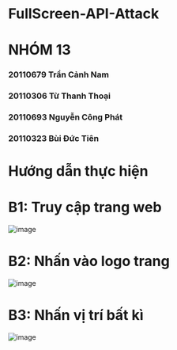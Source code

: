 # FullScreen-API-Attack

# NHÓM 13

### 20110679 Trần Cảnh Nam

### 20110306 Từ Thanh Thoại

### 20110693 Nguyễn Công Phát

### 20110323 Bùi Đức Tiên

# Hướng dẫn thực hiện

# B1: Truy cập trang web

![image](https://user-images.githubusercontent.com/91410751/223324992-dc271c51-ed99-462e-acd6-f45ab1eb2d80.png)

# B2: Nhấn vào logo trang
![image](https://user-images.githubusercontent.com/91410751/223330927-12cb234b-b95d-4052-b7a8-3307c98ec331.png)


# B3: Nhấn vị trí bất kì
![image](https://user-images.githubusercontent.com/91410751/223330937-aa301c5c-c3b1-4af4-a6b3-ea298d11d8a5.png)

